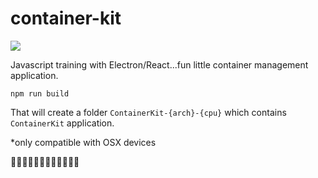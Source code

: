 # container-kit

![](https://media.giphy.com/media/6AFldi5xJQYIo/giphy.gif)


Javascript training with Electron/React...fun little container management application.

    npm run build

That will create a folder `ContainerKit-{arch}-{cpu}` which contains `ContainerKit` application.

*only compatible with OSX devices

:whale::whale::whale::whale::whale::whale::whale::whale::whale::whale::whale::whale:
